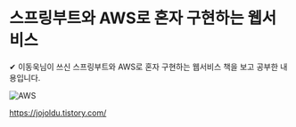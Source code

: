 # 스프링부트와 AWS로 혼자 구현하는 웹서비스

✔ 이동욱님이 쓰신 스프링부트와 AWS로 혼자 구현하는 웹서비스 책을 보고 공부한 내용입니다.

![AWS](https://user-images.githubusercontent.com/40566814/130186869-3b933ba6-4a8e-4c7b-a0d9-8d57e3d860c4.jpg)


https://jojoldu.tistory.com/
